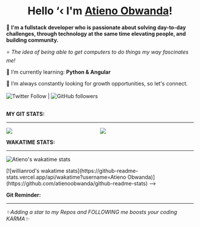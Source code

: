 <!-- <a href="url"><img src="/gitCover.png" width="900px" ></a>
 -->
<h1 align="center">
Hello ‘‹ I'm <a href="#">Atieno Obwanda</a>!
</h1>

:pushpin: **I'm a fullstack developer who is passionate about solving day-to-day challenges, through technology at the same time elevating people, and building community.**  </br>

:star: *The idea of being able to get computers to do things my way fascinates me!* </br>
<!-- :fire: Some technologies I enjoy working with include ReactJS, Bootstrap, Tailwind CSS, </br> -->

🌱 I’m currently learning: **Python & Angular** </br>


👀 I’m  always constantly looking for growth opportunities, so let's connect.  
</br>
![Twitter Follow](https://img.shields.io/twitter/follow/atien_o?style=social) | ![GitHub followers](https://img.shields.io/github/followers/atienoobwanda?style=social)  
<br />

**MY GIT STATS:** <br />
****
<div style="display: flex;">
    <div style="width: 50%;">
        <img src="https://github-readme-streak-stats.herokuapp.com?user=atienoobwanda&theme=gotham" />
    </div>
    <div style="width: 50%;">
        <img src="https://github-readme-stats.vercel.app/api?username=atienoobwanda&theme=gotham&custom_title=Atieno's%20github%20stats" />
    </div>
</div>

<!-- <div align="center"><img src="https://github-readme-streak-stats.herokuapp.com/?user=atienoobwanda&theme=black-ice&hide_border=true&stroke=0000&background=0D1117&ring=FFE573&fire=FF8623&currStreakLabel=FF8623" alt="Atieno Obwanda" />
<br /> -->


<!-- **GIT STATS:** <br />
**** -->
<!-- <img width="49%" height="195px" src="https://github-readme-stats.vercel.app/api?username=atienoobwanda&show_icons=true&count_private=true&hide_border=true&title_color=FEE473&icon_color=FF8623&text_color=c9d1d9&bg_color=0d1117" /> 

  <img width="41%" height="195px" src="https://github-readme-stats.vercel.app/api/top-langs/?username=atienoobwanda&layout=compact&hide_border=true&title_color=FEE473&text_color=FFFFFF&bg_color=0d1117" /> -->

 <!-- **ACTIVITY STATS:** <br />
****
![Contribution](https://activity-graph.herokuapp.com/graph?username=atienoobwanda&theme=react-dark&custom_title=My%20Activity&hide_border=true&area=true)
<br /> -->
 **WAKATIME STATS:** <br />
****


![Atieno's wakatime stats](https://github-readme-stats.vercel.app/api/wakatime?username=atienoobwanda&theme=gotham&layout=compact)

<!-->
[![willianrod's wakatime stats](https://github-readme-stats.vercel.app/api/wakatime?username=Atieno Obwanda)](https://github.com/atienoobwanda/github-readme-stats) -->

<!-- #### Languages and tools
 -->

 **Git Reminder:**
****
*✨Adding a star to my Repos and FOLLOWING me boosts your coding KARMA✨* </br>
 
          

<!---
AtienoObwanda/AtienoObwanda is a ✨ special ✨ repository because its `README.md` (this file) appears on your GitHub profile.
You can click the Preview link to take a look at your changes.
--->
